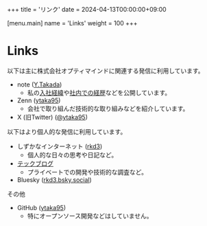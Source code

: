 +++
title = 'リンク'
date = 2024-04-13T00:00:00+09:00

[menu.main]
name = 'Links'
weight = 100
+++

# Links

以下は主に株式会社オプティマインドに関連する発信に利用しています。

- note ([Y.Takada](https://note.com/ytaka95))
    - 私の[入社経緯](https://note.com/ytaka95/n/nf764363bf51f)や[社内での経歴](https://note.com/ytaka95/n/na484bd0f0c25)などを公開しています。
- Zenn ([ytaka95](https://zenn.dev/ytaka95/))
    - 会社で取り組んだ技術的な取り組みなどを紹介しています。
- X (旧Twitter) ([@ytaka95](https://twitter.com/ytaka95/))

以下はより個人的な発信に利用しています。

- しずかなインターネット ([rkd3](https://sizu.me/rkd3/))
    - 個人的な日々の思考や日記など。
- [テックブログ](https://rkd3.dev)
    - プライベートでの開発や技術的な調査など。
- Bluesky ([rkd3.bsky.social](https://bsky.app/profile/did:plc:2gchgz27qi6pnu7haeeqpqrt))

その他

- GitHub ([ytaka95](https://github.com/ytaka95))
    - 特にオープンソース開発などはしていません。
